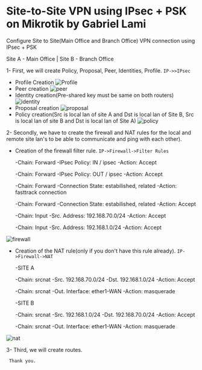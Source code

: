 # Site-to-Site VPN using IPsec + PSK on Mikrotik by Gabriel Lami
Configure Site to Site(Main Office and Branch Office) VPN connection using IPsec + PSK

Site A - Main Office | Site B - Branch Office

1- First, we will create Policy, Proposal, Peer, Identities, Profile. `IP->>IPsec`

 - Profile Creation
![Profile](https://user-images.githubusercontent.com/44748406/193414552-2e201c25-00ea-48b0-8d8b-62ed61cbed36.png)
 - Peer creation
![peer](https://user-images.githubusercontent.com/44748406/193414750-deb072fa-b5e0-4a8f-8835-b1a79168329f.png)
 - Identity creation(Pre-shared key must be same on both routers)
![identity](https://user-images.githubusercontent.com/44748406/193414860-47b7c8c5-22e8-4030-a28c-5ead38a0c61e.png)
 - Proposal creation
![proposal](https://user-images.githubusercontent.com/44748406/193415219-f5ead7d0-7219-419c-8b08-8c2e3efe4426.png)
 - Policy creation(Src is local lan of site A and Dst is local lan of Site B, Src is local lan of site B and Dst is local lan of Site A)
![policy](https://user-images.githubusercontent.com/44748406/193415227-ce5ec561-afce-416f-a1c4-4781ef1dcde9.png)

2- Secondly, we have to create the firewall and NAT rules for the local and remote site lan's to be able to communicate and ping with each other).

- Creation of the firewall filter rule. `IP->Firewall->Filter Rules`

  -Chain: Forward
  -IPsec Policy: IN / ipsec
  -Action: Accept

  -Chain: Forward
  -IPsec Policy: OUT / ipsec
  -Action: Accept

  -Chain: Forward
  -Connection State: estabilished, related
  -Action: fasttrack connection

  -Chain: Forward
  -Connection State: estabilished, related
  -Action: Accept

  -Chain: Input
  -Src. Address: 192.168.70.0/24
  -Action: Accept

  -Chain: Input
  -Src. Address: 192.168.1.0/24
  -Action: Accept

![firewall](https://user-images.githubusercontent.com/44748406/193416342-1a589747-90fb-4813-a612-6dabf1647542.png)

- Creation of the NAT rule(only if you don't have this rule already). `IP->Firewall->NAT`

  -SITE A

  -Chain: srcnat
  -Src. 192.168.70.0/24
  -Dst. 192.168.1.0/24
  -Action: Accept

  -Chain: srcnat
  -Out. Interface: ether1-WAN
  -Action: masquerade


  -SITE B

  -Chain: srcnat
  -Src. 192.168.1.0/24
  -Dst. 192.168.70.0/24
  -Action: Accept

  -Chain: srcnat
  -Out. Interface: ether1-WAN
  -Action: masquerade
  
![nat](https://user-images.githubusercontent.com/44748406/193416374-c3bce23b-ff75-4f97-b879-b3856487d4ae.png)
  
3- Third, we will create routes.


     Thank you.

